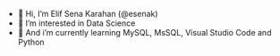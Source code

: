- 👋 Hi, I’m Elif Sena Karahan (@esenak)
- 👀 I’m interested in Data Science
- 🌱 And i’m currently learning MySQL, MsSQL, Visual Studio Code and Python

